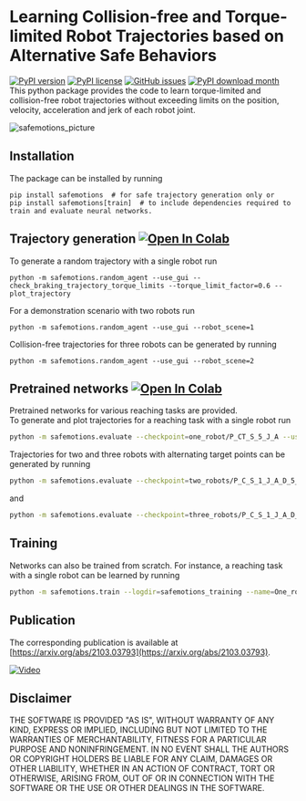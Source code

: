 # Learning Collision-free and Torque-limited Robot Trajectories based on Alternative Safe Behaviors 
[![PyPI version](https://img.shields.io/pypi/v/safemotions)](https://pypi.python.org/pypi/safemotions)
[![PyPI license](https://img.shields.io/pypi/l/safemotions)](https://pypi.python.org/pypi/safemotions)
[![GitHub issues](https://img.shields.io/github/issues/translearn/safemotions)](https://github.com/translearn/safemotions/issues/)
[![PyPI download month](https://img.shields.io/pypi/dm/safeMotions)](https://pypi.python.org/pypi/safemotions/) <br>
This python package provides the code to learn torque-limited and collision-free robot trajectories without exceeding limits on the position, velocity, acceleration and jerk of each robot joint.

![safemotions_picture](https://user-images.githubusercontent.com/51738372/116555683-f32d7680-a8fc-11eb-8cce-b01931c6ba58.png)

## Installation

The package can be installed by running

    pip install safemotions  # for safe trajectory generation only or
    pip install safemotions[train]  # to include dependencies required to train and evaluate neural networks.

## Trajectory generation [![Open In Colab](https://colab.research.google.com/assets/colab-badge.svg)](https://colab.research.google.com/github/translearn/notebooks/blob/main/safemotions_random_agent_demo.ipynb)

To generate a random trajectory with a single robot run

    python -m safemotions.random_agent --use_gui --check_braking_trajectory_torque_limits --torque_limit_factor=0.6 --plot_trajectory

For a demonstration scenario with two robots run

    python -m safemotions.random_agent --use_gui --robot_scene=1

Collision-free trajectories for three robots can be generated by running

    python -m safemotions.random_agent --use_gui --robot_scene=2


## Pretrained networks [![Open In Colab](https://colab.research.google.com/assets/colab-badge.svg)](https://colab.research.google.com/github/translearn/notebooks/blob/main/safemotions_trained_networks_demo.ipynb)

Pretrained networks for various reaching tasks are provided. \
To generate and plot trajectories for a reaching task with a single robot run

```bash
python -m safemotions.evaluate --checkpoint=one_robot/P_CT_S_5_J_A --use_gui --plot_trajectory --plot_actual_torques
```
Trajectories for two and three robots with alternating target points can be generated by running

```bash
python -m safemotions.evaluate --checkpoint=two_robots/P_C_S_1_J_A_D_5_T_A --use_gui 
```
and
```bash
python -m safemotions.evaluate --checkpoint=three_robots/P_C_S_1_J_A_D_5_T_A --use_gui 
```

## Training

Networks can also be trained from scratch. For instance, a reaching task with a single robot can be learned by running 
```bash
python -m safemotions.train --logdir=safemotions_training --name=One_robot_P_CT_S_5_J_A --robot_scene=0 --online_trajectory_time_step=0.1 --online_trajectory_duration=8.0 --use_target_points --target_point_cartesian_range_scene=0 --target_link_offset="[0, 0, 0.126]" --target_point_radius=0.065 --obs_add_target_point_pos --obs_add_target_point_relative_pos --obstacle_scene=3 --obstacle_use_computed_actual_values --use_braking_trajectory_method --closest_point_safety_distance=0.05 --check_braking_trajectory_torque_limits --acc_limit_factor_braking=0.75 --jerk_limit_factor_braking=0.75 --punish_action --action_punishment_min_threshold=0.95 --action_max_punishment=0.4  --target_point_reached_reward_bonus=5  --pos_limit_factor=1.0 --vel_limit_factor=1.0 --acc_limit_factor=1.0 --jerk_limit_factor=1.0 --torque_limit_factor=1.0 --iterations_per_checkpoint=100 --time=216
```

## Publication
The corresponding publication is available at [https://arxiv.org/abs/2103.03793](https://arxiv.org/abs/2103.03793).

[![Video](https://img.youtube.com/vi/5YpUhMx1xZM/0.jpg)](https://www.youtube.com/watch?v=5YpUhMx1xZM)

## Disclaimer

THE SOFTWARE IS PROVIDED "AS IS", WITHOUT WARRANTY OF ANY KIND, EXPRESS OR IMPLIED, INCLUDING BUT NOT LIMITED TO THE WARRANTIES OF MERCHANTABILITY, FITNESS FOR A PARTICULAR PURPOSE AND NONINFRINGEMENT. IN NO EVENT SHALL THE AUTHORS OR COPYRIGHT HOLDERS BE LIABLE FOR ANY CLAIM, DAMAGES OR OTHER LIABILITY, WHETHER IN AN ACTION OF CONTRACT, TORT OR OTHERWISE, ARISING FROM, OUT OF OR IN CONNECTION WITH THE SOFTWARE OR THE USE OR OTHER DEALINGS IN THE SOFTWARE.